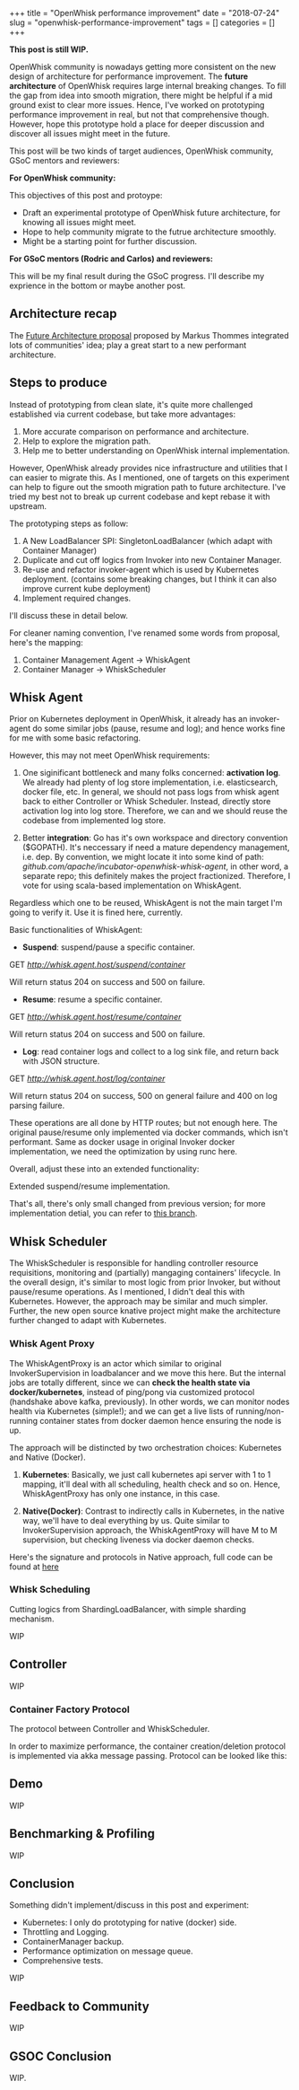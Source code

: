 +++
title = "OpenWhisk performance improvement"
date = "2018-07-24"
slug = "openwhisk-performance-improvement" 
tags = []
categories = []
+++

**This post is still WIP.**

OpenWhisk community is nowadays getting more consistent on the new design of architecture for performance improvement. The **future architecture** of OpenWhisk requires large internal breaking changes. To fill the gap from idea into smooth migration, there might be helpful if a mid ground exist to clear more issues. Hence, I've worked on prototyping performance improvement in real, but not that comprehensive though. However, hope this prototype hold a place for deeper discussion and discover all issues might meet in the future. 

This post will be two kinds of target audiences, OpenWhisk community, GSoC mentors and reviewers:

**For OpenWhisk community:**

This objectives of this post and protoype:

* Draft an experimental prototype of OpenWhisk future architecture, for knowing all issues might meet.
* Hope to help community migrate to the futrue architecture smoothly.
* Might be a starting point for further discussion.

**For GSoC mentors (Rodric and Carlos) and reviewers:**

This will be my final result during the GSoC progress. I'll describe my exprience in the bottom or maybe another post.

## Architecture recap

The [Future Architecture proposal](https://cwiki.apache.org/confluence/display/OPENWHISK/OpenWhisk+future+architecture) proposed by Markus Thommes integrated lots of communities' idea; play a great start to a new performant architecture.

## Steps to produce

Instead of prototyping from clean slate, it's quite more challenged established via current codebase, but take more advantages:

1. More accurate comparison on performance and architecture.
2. Help to explore the migration path.
3. Help me to better understanding on OpenWhisk internal implementation.

However, OpenWhisk already provides nice infrastructure and utilities that I can easier to migrate this. As I mentioned, one of targets on this experiment can help to figure out the smooth migration path to future architecture. I've tried my best not to break up current codebase and kept rebase it with upstream. 

The prototyping steps as follow:

1. A New LoadBalancer SPI: SingletonLoadBalancer (which adapt with Container Manager)
2. Duplicate and cut off logics from Invoker into new Container Manager.
3. Re-use and refactor invoker-agent which is used by Kubernetes deployment. (contains some breaking changes, but I think it can also improve current kube deployment)
4. Implement required changes.

I'll discuss these in detail below.

For cleaner naming convention, I've renamed some words from proposal, here's the mapping:

1. Container Management Agent -> WhiskAgent
2. Container Manager -> WhiskScheduler

## Whisk Agent

Prior on Kubernetes deployment in OpenWhisk, it already has an invoker-agent do some similar jobs (pause, resume and log); and hence works fine for me with some basic refactoring. 

However, this may not meet OpenWhisk requirements: 

1. One siginificant bottleneck and many folks concerned: **activation log**. We already had plenty of log store implementation, i.e. elasticsearch, docker file, etc. In general, we should not pass logs from whisk agent back to either Controller or Whisk Scheduler. Instead, directly store activation log into log store. Therefore, we can and we should reuse the codebase from implemented log store.

2. Better **integration**: Go has it's own workspace and directory convention ($GOPATH). It's neccessary if need a mature dependency management, i.e. dep. By convention, we might locate it into some kind of path: _github.com/apache/incubator-openwhisk-whisk-agent_, in other word, a separate repo; this definitely makes the project fractionized. Therefore, I vote for using scala-based implementation on WhiskAgent.

Regardless which one to be reused, WhiskAgent is not the main target I'm going to verify it. Use it is fined here, currently.

Basic functionalities of WhiskAgent:

* **Suspend**: suspend/pause a specific container. 
  
GET  _http://whisk.agent.host/suspend/container_

Will return status 204 on success and 500 on failure.

* **Resume**: resume a specific container.

GET  _http://whisk.agent.host/resume/container_

Will return status 204 on success and 500 on failure.

* **Log**: read container logs and collect to a log sink file, and return back with JSON structure.

GET _http://whisk.agent.host/log/container_

Will return status 204 on success, 500 on general failure and 400 on log parsing failure.

These operations are all done by HTTP routes; but not enough here. The original pause/resume only implemented via docker commands, which isn't performant. Same as docker usage in original Invoker docker implementation, we need the optimization by using runc here.

Overall, adjust these into an extended functionality:

Extended suspend/resume implementation.

<script src="https://gist.github.com/tz70s/42d023beb999ca7bcbb614065d48bf8f.js"></script>

That's all, there's only small changed from previous version; for more implementation detial, you can refer to [this branch](https://github.com/tz70s/incubator-openwhisk-deploy-kube/tree/refactor-invoker-agent).

## Whisk Scheduler

The WhiskScheduler is responsible for handling controller resource requisitions, monitoring and (partially) mangaging containers' lifecycle. 
In the overall design, it's similar to most logic from prior Invoker, but without pause/resume operations.
As I mentioned, I didn't deal this with Kubernetes. However, the approach may be similar and much simpler. Further, the new open source knative project might make the architecture further changed to adapt with Kubernetes.

### Whisk Agent Proxy

The WhiskAgentProxy is an actor which similar to original InvokerSupervision in loadbalancer and we move this here.
But the internal jobs are totally different, since we can **check the health state via docker/kubernetes**, instead of ping/pong via customized protocol (handshake above kafka, previously). In other words, we can monitor nodes health via Kubernetes (simple!); and we can get a live lists of running/non-running container states from docker daemon hence ensuring the node is up.

The approach will be distincted by two orchestration choices: Kubernetes and Native (Docker).

1. **Kubernetes**:
Basically, we just call kubernetes api server with 1 to 1 mapping, it'll deal with all scheduling, health check and so on. Hence, WhiskAgentProxy has only one instance, in this case.

2. **Native(Docker)**:
Contrast to indirectly calls in Kubernetes, in the native way, we'll have to deal everything by us. Quite similar to InvokerSupervision approach, the WhiskAgentProxy will have M to M supervision, but checking liveness via docker daemon checks.

Here's the signature and protocols in Native approach, full code can be found at [here]()

### Whisk Scheduling

Cutting logics from ShardingLoadBalancer, with simple sharding mechanism.

WIP

## Controller

WIP

### Container Factory Protocol

The protocol between Controller and WhiskScheduler.

In order to maximize performance, the container creation/deletion protocol is implemented via akka message passing. Protocol can be looked like this:

<script src="https://gist.github.com/tz70s/a15c32c59f17b3f4034275566484759c.js"></script>

## Demo

WIP

## Benchmarking & Profiling

WIP

## Conclusion

Something didn't implement/discuss in this post and experiment:

* Kubernetes: I only do prototyping for native (docker) side.
* Throttling and Logging.
* ContainerManager backup.
* Performance optimization on message queue.
* Comprehensive tests.

WIP

## Feedback to Community

WIP

## GSOC Conclusion

WIP.